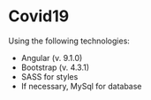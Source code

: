 # Covid19

Using the following technologies:

- Angular (v. 9.1.0)
- Bootstrap (v. 4.3.1)
- SASS for styles
- If necessary, MySql for database
